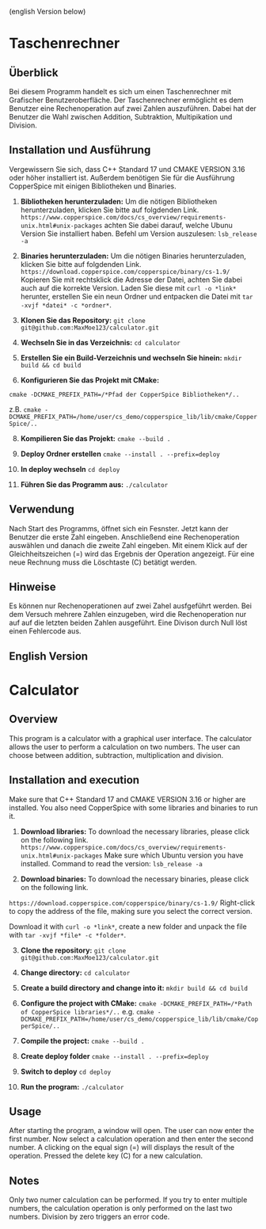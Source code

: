 (english Version below)
# Taschenrechner

## Überblick
Bei diesem Programm handelt es sich um einen Taschenrechner mit Grafischer Benutzeroberfläche.
Der Taschenrechner ermöglicht es dem Benutzer eine Rechenoperation auf zwei Zahlen auszuführen.
Dabei hat der Benutzer die Wahl zwischen Addition, Subtraktion, Multipikation und Division.


## Installation und Ausführung
Vergewissern Sie sich, dass C++ Standard 17 und CMAKE VERSION 3.16 oder höher installiert ist.
Außerdem benötigen Sie für die Ausführung CopperSpice mit einigen Bibliotheken und Binaries.

1. **Bibliotheken herunterzuladen:**
Um die nötigen Bibliotheken herunterzuladen, klicken Sie bitte auf folgdenden Link.
`https://www.copperspice.com/docs/cs_overview/requirements-unix.html#unix-packages`
achten Sie dabei darauf, welche Ubunu Version Sie installiert haben.
Befehl um Version auszulesen: `lsb_release -a`

2. **Binaries herunterzuladen:**
Um die nötigen Binaries herunterzuladen, klicken Sie bitte auf folgdenden Link.
`https://download.copperspice.com/copperspice/binary/cs-1.9/`
Kopieren Sie mit rechtsklick die Adresse der Datei, achten Sie dabei auch auf die korrekte Version.
Laden Sie diese mit `curl -o *link*` herunter, erstellen Sie ein neun Ordner und entpacken die Datei
mit `tar -xvjf *datei* -c *ordner*`.

3. **Klonen Sie das Repository:**
`git clone git@github.com:MaxMoe123/calculator.git`

4. **Wechseln Sie in das Verzeichnis:**
`cd calculator`

5. **Erstellen Sie ein Build-Verzeichnis und wechseln Sie hinein:**
`mkdir build && cd build`

6. **Konfigurieren Sie das Projekt mit CMake:**

`cmake -DCMAKE_PREFIX_PATH=/*Pfad der CopperSpice Bibliotheken*/..`

z.B. `cmake -DCMAKE_PREFIX_PATH=/home/user/cs_demo/copperspice_lib/lib/cmake/CopperSpice/..`

8. **Kompilieren Sie das Projekt:**
`cmake --build .`

9. **Deploy Ordner erstellen**
`cmake --install . --prefix=deploy`

10. **In deploy wechseln**
`cd deploy`

11. **Führen Sie das Programm aus:**
`./calculator`

## Verwendung
Nach Start des Programms, öffnet sich ein Fesnster.
Jetzt kann der Benutzer die erste Zahl eingeben.
Anschließend eine Rechenoperation auswählen und danach die zweite Zahl eingeben.
Mit einem Klick auf der Gleichheitszeichen (=) wird das Ergebnis der Operation angezeigt.
Für eine neue Rechnung muss die Löschtaste (C) betätigt werden.

## Hinweise
Es können nur Rechenoperationen auf zwei Zahel ausfgeführt werden.
Bei dem Versuch mehrere Zahlen einzugeben, wird die Rechenoperation nur auf auf die 
letzten beiden Zahlen ausgeführt.
Eine Divison durch Null löst einen Fehlercode aus.


## English Version

# Calculator

## Overview
This program is a calculator with a graphical user interface.
The calculator allows the user to perform a calculation on two numbers.
The user can choose between addition, subtraction, multiplication and division.

## Installation and execution
Make sure that C++ Standard 17 and CMAKE VERSION 3.16 or higher are installed.
You also need CopperSpice with some libraries and binaries to run it.

1. **Download libraries:**
To download the necessary libraries, please click on the following link.
`https://www.copperspice.com/docs/cs_overview/requirements-unix.html#unix-packages`
Make sure which Ubuntu version you have installed.
Command to read the version: `lsb_release -a`

2. **Download binaries:**
To download the necessary binaries, please click on the following link.

`https://download.copperspice.com/copperspice/binary/cs-1.9/`
Right-click to copy the address of the file, making sure you select the correct version.

Download it with `curl -o *link*`, create a new folder and unpack the file
with `tar -xvjf *file* -c *folder*`.

3. **Clone the repository:**
`git clone git@github.com:MaxMoe123/calculator.git`

4. **Change directory:**
`cd calculator`

5. **Create a build directory and change into it:**
`mkdir build && cd build`

6. **Configure the project with CMake:**
`cmake -DCMAKE_PREFIX_PATH=/*Path of CopperSpice libraries*/..`
e.g. `cmake -DCMAKE_PREFIX_PATH=/home/user/cs_demo/copperspice_lib/lib/cmake/CopperSpice/..`

7. **Compile the project:**
`cmake --build .`

8. **Create deploy folder**
`cmake --install . --prefix=deploy`

9. **Switch to deploy**
`cd deploy`

10. **Run the program:**
`./calculator`

## Usage
After starting the program, a window will open.
The user can now enter the first number.
Now select a calculation operation and then enter the second number.
A clicking on the equal sign (=) will displays the result of the operation.
Pressed the delete key (C) for a new calculation.

## Notes
Only two numer calculation can be performed.
If you try to enter multiple numbers, the calculation operation is only performed on the last two numbers.
Division by zero triggers an error code.
